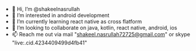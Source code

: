 - 👋 Hi, I’m @shakeelnasrullah
- 👀 I’m interested in android development
- 🌱 I’m currently learning react native as cross flatform
- 💞️ I’m looking to collaborate on java, kotlin, react native, android, ios
- 📫 Reach me out via mail "shakeel.nasrullah72725@gmail.com" or skype "live:.cid.4234409499d4fb41"

<!---
shakeelnasrullah/shakeelnasrullah is a ✨ special ✨ repository because its `README.md` (this file) appears on your GitHub profile.
You can click the Preview link to take a look at your changes.
--->
